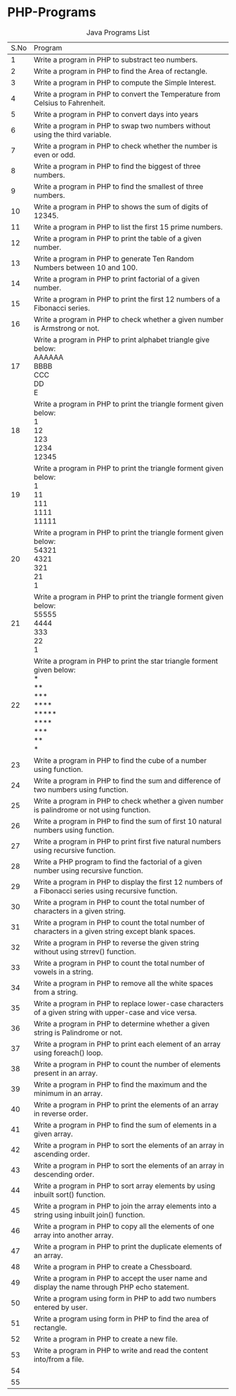 # PHP-Programs
<table>
  <thead>
    <caption>Java Programs List</caption>
    <tr>
      <td>S.No</td>
      <td>Program</td>
    </tr>
  </thead>
  <tbody>
        <tr>
            <td>1</td>
            <td>Write a program in PHP to substract teo numbers.</td>
        </tr>
        <tr>
            <td>2</td>
            <td>Write a program in PHP to find the Area of rectangle.</td>
        </tr>
        <tr>
            <td>3</td>
            <td>Write a program in PHP to compute the Simple Interest.</td>
        </tr>
        <tr>
            <td>4</td>
            <td>Write a program in PHP to convert the Temperature from Celsius to Fahrenheit.</td>
        </tr>
        <tr>
            <td>5</td>
            <td>Write a program in PHP to convert days into years</td>
        </tr>
        <tr>
            <td>6</td>
            <td>Write a program in PHP to swap two numbers without using the third variable.</td>
        </tr>
        <tr>
            <td>7</td>
            <td>Write a program in PHP to check whether the number is even or odd.</td>
        </tr>
        <tr>
            <td>8</td>
            <td>Write a program in PHP to find the biggest of three numbers.</td>
        </tr>
        <tr>
            <td>9</td>
            <td>Write a program in PHP to find the smallest of three numbers.</td>
        </tr>
        <tr>
            <td>10</td>
            <td>Write a program in PHP to shows the sum of digits of 12345.</td>
        </tr>
        <tr>
            <td>11</td>
            <td>Write a program in PHP to list the first 15 prime numbers.</td>
        </tr>
        <tr>
            <td>12</td>
            <td>Write a program in PHP to print the table of a given number.</td>
        </tr>
        <tr>
            <td>13</td>
            <td>Write a program in PHP to generate Ten Random Numbers between 10 and 100.</td>
        </tr>
        <tr>
            <td>14</td>
            <td>Write a program in PHP to print factorial of a given number.</td>
        </tr>
        <tr>
            <td>15</td>
            <td>Write a program in PHP to print the first 12 numbers of a Fibonacci series.</td>
        </tr>
        <tr>
            <td>16</td>
            <td>Write a program in PHP to check whether a given number is Armstrong or not.</td>
        </tr>
        <tr>
            <td>17</td>
            <td>Write a program in PHP to print alphabet triangle give below: <br>
              AAAAAA<br>
              BBBB<br>
              CCC<br>
              DD<br>
              E
            </td>
        </tr>
        <tr>
            <td>18</td>
            <td>Write a program in PHP to print the triangle forment given below:<br>
              1<br>
              12<br>
              123<br>
              1234<br>
              12345<br>
              </td>
        </tr>
        <tr>
            <td>19</td>
             <td>Write a program in PHP to print the triangle forment given below:<br>
              1<br>
              11<br>
              111<br>
              1111<br>
              11111<br>
              </td>
        </tr>
        <tr>
            <td>20</td>
            <td>Write a program in PHP to print the triangle forment given below:<br>
              54321<br>
              4321<br>
              321<br>
              21<br>
              1<br>
              </td>
        </tr>
        <tr>
            <td>21</td>
             <td>Write a program in PHP to print the triangle forment given below:<br>
              55555<br>
              4444<br>
              333<br>
              22<br>
              1<br>
              </td>
        </tr>
        <tr>
            <td>22</td>
             <td>Write a program in PHP to print the star triangle forment given below:<br>
              *<br>
              **<br>
              ***<br>
              ****<br>
              *****<br>
              ****<br>
              ***<br>
              **<br>
              *<br>
              </td>
        </tr>
        <tr>
            <td>23</td>
            <td>Write a program in PHP to find the cube of a number using function.</td>
        </tr>
        <tr>
            <td>24</td>
            <td>Write a program in PHP to find the sum and difference of two numbers using function.</td>
        </tr>
        <tr>
            <td>25</td>
            <td>Write a program in PHP to check whether a given number is palindrome or not using function.</td>
        </tr>
        <tr>
            <td>26</td>
            <td>Write a program in PHP to find the sum of first 10 natural numbers using function.</td>
        </tr>
        <tr>
            <td>27</td>
            <td>Write a program in PHP to print first five natural numbers using recursive function.</td>
        </tr>
        <tr>
            <td>28</td>
            <td>Write a PHP program to find the factorial of a given number using recursive function.</td>
        </tr>
        <tr>
            <td>29</td>
            <td>Write a program in PHP to display the first 12 numbers of a Fibonacci series using recursive function.</td>
        </tr>
        <tr>
            <td>30</td>
            <td>Write a program in PHP to count the total number of characters in a given string.</td>
        </tr>
        <tr>
            <td>31</td>
            <td>Write a program in PHP to count the total number of characters in a given string except blank spaces.</td>
        </tr>
        <tr>
            <td>32</td>
            <td>Write a program in PHP to reverse the given string without using strrev() function.</td>
        </tr>
        <tr>
            <td>33</td>
            <td>Write a program in PHP to count the total number of vowels in a string.</td>
        </tr>
        <tr>
            <td>34</td>
            <td>Write a program in PHP to remove all the white spaces from a string. </td>
        </tr>
        <tr>
            <td>35</td>
            <td>Write a program in PHP to replace lower-case characters of a given string with upper-case and vice versa.</td>
        </tr>
        <tr>
            <td>36</td>
            <td>Write a program in PHP to determine whether a given string is Palindrome or not.</td>
        </tr>
        <tr>
            <td>37</td>
            <td>Write a program in PHP to print each element of an array using foreach() loop.</td>
        </tr>
        <tr>
            <td>38</td>
            <td>Write a program in PHP to count the number of elements present in an array.</td>
        </tr>
        <tr>
            <td>39</td>
            <td>Write a program in PHP to find the maximum and the minimum in an array.</td>
        </tr>
        <tr>
            <td>40</td>
            <td>Write a program in PHP to print the elements of an array in reverse order.</td>
        </tr>
        <tr>
            <td>41</td>
            <td>Write a program in PHP to find the sum of elements in a given array.</td>
        </tr>
        <tr>
            <td>42</td>
            <td>Write a program in PHP to sort the elements of an array in ascending order.</td>
        </tr>
        <tr>
            <td>43</td>
            <td>Write a program in PHP to sort the elements of an array in descending order.</td>
        </tr>
        <tr>
            <td>44</td>
            <td>Write a program in PHP to sort array elements by using inbuilt sort() function.</td>
        </tr>
        <tr>
            <td>45</td>
            <td>Write a program in PHP to join the array elements into a string using inbuilt join() function.</td>
        </tr>
        <tr>
            <td>46</td>
            <td>Write a program in PHP to copy all the elements of one array into another array.</td>
        </tr>
        <tr>
            <td>47</td>
            <td>Write a program in PHP to print the duplicate elements of an array.</td>
        </tr>
        <tr>
            <td>48</td>
            <td>Write a program in PHP to create a Chessboard.</td>
        </tr>
        <tr>
            <td>49</td>
            <td>Write a program in PHP to accept the user name and display the name through PHP echo statement.</td>
        </tr>
        <tr>
            <td>50</td>
            <td>Write a program using form in PHP to add two numbers entered by user.</td>
        </tr>
        <tr>
            <td>51</td>
            <td>Write a program using form in PHP to find the area of rectangle.</td>
        </tr>
        <tr>
            <td>52</td>
            <td>Write a program in PHP to create a new file.</td>
        </tr>
        <tr>
            <td>53</td>
            <td>Write a program in PHP to write and read the content into/from a file.</td>
        </tr>
        <tr>
            <td>54</td>
            <td></td>
        </tr>
        <tr>
            <td>55</td>
            <td></td>
        </tr>
  </tbody>
</table>
